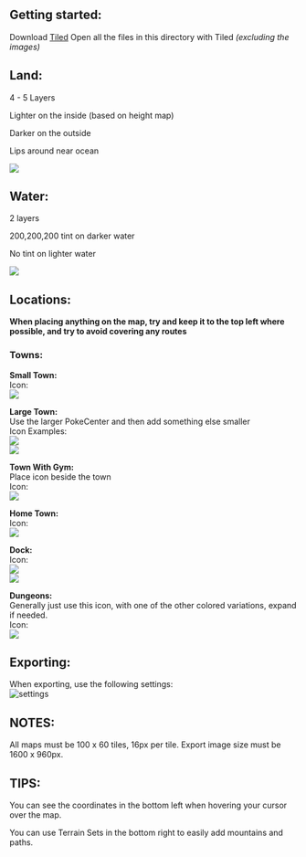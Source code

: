 ## Getting started:

Download [Tiled](https://www.mapeditor.org/)
Open all the files in this directory with Tiled _(excluding the images)_

## Land:
4 - 5 Layers

Lighter on the inside (based on height map)

Darker on the outside

Lips around near ocean

![](https://i.imgur.com/ZXlIwmm.png)

## Water:
2 layers

200,200,200 tint on darker water

No tint on lighter water

![](https://i.imgur.com/cHVbyMY.png)

## Locations:

**When placing anything on the map, try and keep it to the top left where possible, and try to avoid covering any routes**

### Towns:

**Small Town:**
<br/>Icon:
<br/>![](https://i.imgur.com/KYLWlLm.png)

**Large Town:**
<br/>Use the larger PokeCenter and then add something else smaller
<br/>Icon Examples:
<br/>![](https://i.imgur.com/iyCxpCr.png)
<br/>![](https://i.imgur.com/Qkj4tQR.png)

**Town With Gym:**
<br/>Place icon beside the town
<br/>Icon:
<br/>![](https://i.imgur.com/oDGtdmY.png)

**Home Town:**
<br/>Icon:
<br/>![](https://i.imgur.com/z6uuVM5.png)

**Dock:**
<br/>Icon:
<br/>![](https://i.imgur.com/HQOIsCn.png)
<br/>![](https://i.imgur.com/jrML84Z.png)

**Dungeons:**
<br/>Generally just use this icon, with one of the other colored variations, expand if needed.
<br/>Icon:
<br/>![](https://i.imgur.com/3qeil45.png)

## Exporting:

When exporting, use the following settings:
<br/>![settings](https://i.imgur.com/5jC1h6b.png)

## NOTES:
All maps must be 100 x 60 tiles, 16px per tile.
Export image size must be 1600 x 960px.

## TIPS:
You can see the coordinates in the bottom left when hovering your cursor over the map.

You can use Terrain Sets in the bottom right to easily add mountains and paths.
